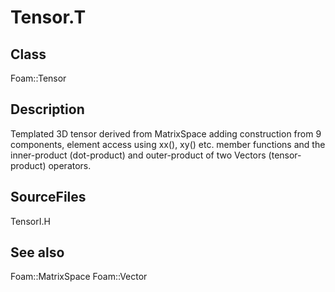 # Tensor.T 
## Class
Foam::Tensor

## Description
Templated 3D tensor derived from MatrixSpace adding construction from
9 components, element access using xx(), xy() etc. member functions and
the inner-product (dot-product) and outer-product of two Vectors
(tensor-product) operators.

## SourceFiles
TensorI.H

## See also
Foam::MatrixSpace
Foam::Vector

